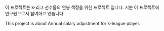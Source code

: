 ##
이 프로젝트는 k-리그 선수들의 연봉 책정을 위한 프로젝트 입니다. 
저는 이 프로젝트에 연구원으로서 참여하고 있습니다.


This project is about Annual salary adjustment for k-league player.

